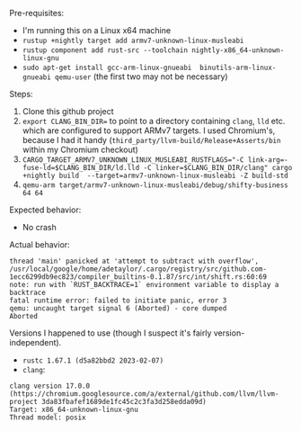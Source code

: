 Pre-requisites:

* I'm running this on a Linux x64 machine
* `rustup +nightly target add armv7-unknown-linux-musleabi`
* `rustup component add rust-src --toolchain nightly-x86_64-unknown-linux-gnu`
* `sudo apt-get install gcc-arm-linux-gnueabi  binutils-arm-linux-gnueabi
  qemu-user` (the first two may not be necessary)

Steps:

1. Clone this github project
2. `export CLANG_BIN_DIR=` to point to a directory containing `clang`, `lld`
   etc. which are configured to support ARMv7 targets. I used Chromium's,
   because I had it handy (`third_party/llvm-build/Release+Asserts/bin` within
   my Chromium checkout)
3. `CARGO_TARGET_ARMV7_UNKNOWN_LINUX_MUSLEABI_RUSTFLAGS="-C
   link-arg=-fuse-ld=$CLANG_BIN_DIR/ld.lld -C linker=$CLANG_BIN_DIR/clang" cargo
   +nightly build  --target=armv7-unknown-linux-musleabi -Z build-std`
4. `qemu-arm target/armv7-unknown-linux-musleabi/debug/shifty-business 64 64`

Expected behavior:

* No crash

Actual behavior:

```
thread 'main' panicked at 'attempt to subtract with overflow', /usr/local/google/home/adetaylor/.cargo/registry/src/github.com-1ecc6299db9ec823/compiler_builtins-0.1.87/src/int/shift.rs:60:69
note: run with `RUST_BACKTRACE=1` environment variable to display a backtrace
fatal runtime error: failed to initiate panic, error 3
qemu: uncaught target signal 6 (Aborted) - core dumped
Aborted
```

Versions I happened to use (though I suspect it's fairly version-independent).

* `rustc 1.67.1 (d5a82bbd2 2023-02-07)`
* `clang`:
```
clang version 17.0.0 (https://chromium.googlesource.com/a/external/github.com/llvm/llvm-project 3da83fbafef1689de1fc45c2c3fa3d258edda09d)
Target: x86_64-unknown-linux-gnu
Thread model: posix
```


